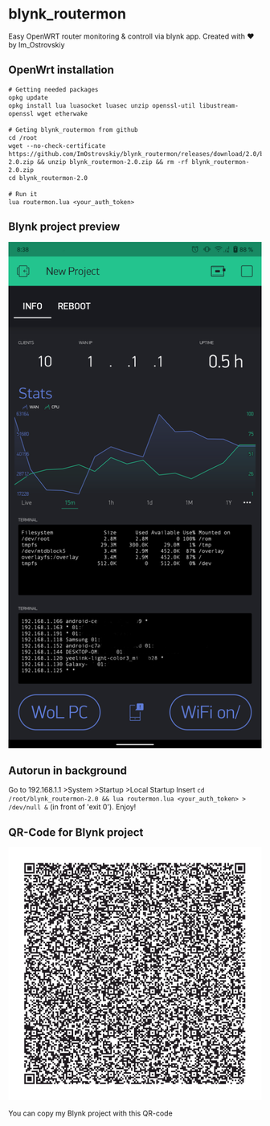 # blynk_routermon
Easy OpenWRT router monitoring &amp; controll via blynk app.
Created with ❤ by Im_Ostrovskiy
## OpenWrt installation

```
# Getting needed packages
opkg update
opkg install lua luasocket luasec unzip openssl-util libustream-openssl wget etherwake

# Geting blynk_routermon from github
cd /root
wget --no-check-certificate https://github.com/ImOstrovskiy/blynk_routermon/releases/download/2.0/blynk_routermon-2.0.zip && unzip blynk_routermon-2.0.zip && rm -rf blynk_routermon-2.0.zip
cd blynk_routermon-2.0

# Run it
lua routermon.lua <your_auth_token>
```

## Blynk project preview

![Preview](https://github.com/ImOstrovskiy/blynk_routermon/blob/main/InApp_preview.png)

## Autorun in background
Go to 192.168.1.1 >System >Startup >Local Startup
Insert ```cd /root/blynk_routermon-2.0 && lua routermon.lua <your_auth_token> > /dev/null &``` (in front of 'exit 0').
Enjoy!

## QR-Code for Blynk project
![Qr-blynk](https://github.com/ImOstrovskiy/blynk_routermon/blob/main/BlynkApp.png)

You can copy my Blynk project with this QR-code

